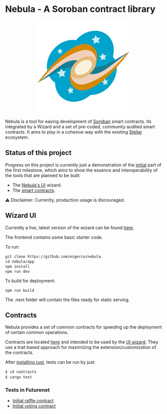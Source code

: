 # Nebula - A Soroban contract library

<p align="center">
<img src="app/public/logo.png" alt="nebula-logo" width="300"/>
</p>

Nebula is a tool for easing development of [Soroban](https://soroban.stellar.org/docs) smart contracts. Its integrated by a Wizard and a set of pre-coded, community audited smart contracts. 
It aims to play in a cohesive way with the existing [Stellar](https://stellar.org/) ecosystem.

## Status of this project

Progress on this project is currently just a demonstration of the [initial](https://github.com/eigerco/nebula/milestone/1) part of the first milestone, which aims to show the essence and 
interoperability of the tools that are planned to be built:

* The [Nebula's UI](#wizard-ui) wizard.
* The [smart contracts](#contracts).

⚠️ Disclaimer: Currently, production usage is discouraged.

## Wizard UI

Currently a live, latest version of the wizard can be found [here](https://nebula.eiger.co/).

The frontend contains some basic starter code.

To run:
```
git clone https://github.com/eigerco/nebula
cd nebula/app
npm install
npm run dev
```

To build for deployment: 
```
npm run build
```
The .next folder will contain the files ready for static serving.

## Contracts

Nebula provides a set of common contracts for speeding up the deployment of certain common operations. 

Contracts are located [here](contracts/) and intended to be used by the [UI wizard](#wizard-ui). They use a trait based 
approach for maximizing the extension/customization of the contracts.

After [installing rust](https://www.rust-lang.org/tools/install), tests can be run by just:

```bash
$ cd contracts
$ cargo test
```
### Tests in Futurenet

* [Initial raffle contract](https://github.com/eigerco/nebula/issues/5#issuecomment-1644065962)
* [Initial voting contract](https://github.com/eigerco/nebula/issues/5#issuecomment-1645208546)
